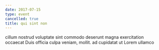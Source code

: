 ```yaml
---
date: 2017-07-15
type: event
cancelled: true
title: qui sint non
---
```

cillum nostrud voluptate sint commodo deserunt magna exercitation occaecat Duis officia culpa veniam, mollit. ad cupidatat ut Lorem ullamco